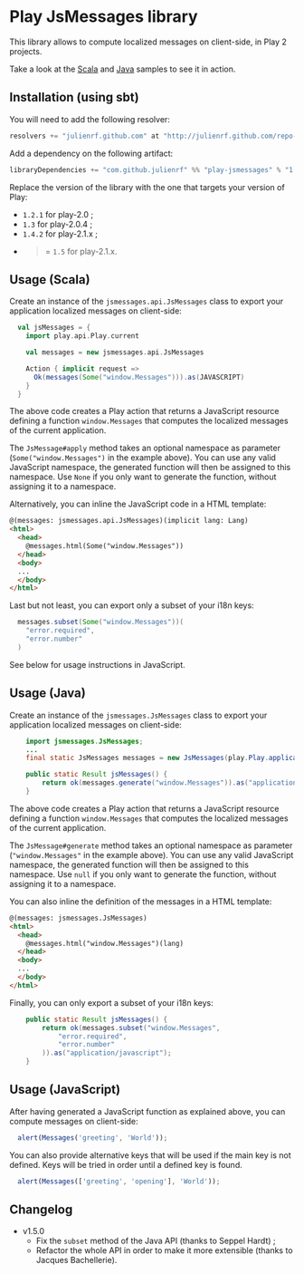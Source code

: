 # Play JsMessages library

This library allows to compute localized messages on client-side, in Play 2 projects.

Take a look at the [Scala](/julienrf/play-jsmessages/tree/1.5.x/sample-scala) and
[Java](/julienrf/play-jsmessages/tree/1.5.x/sample-java) samples to see it in action.

## Installation (using sbt)

You will need to add the following resolver:

```scala
resolvers += "julienrf.github.com" at "http://julienrf.github.com/repo-snapshots/"
```

Add a dependency on the following artifact:

```scala
libraryDependencies += "com.github.julienrf" %% "play-jsmessages" % "1.5.0-SNAPSHOT"
```

Replace the version of the library with the one that targets your version of Play:

* `1.2.1` for play-2.0 ;
* `1.3` for play-2.0.4 ;
* `1.4.2` for play-2.1.x ;
* >= `1.5` for play-2.1.x.

## Usage (Scala)

Create an instance of the `jsmessages.api.JsMessages` class to export your application localized messages on client-side:

```scala
  val jsMessages = {
    import play.api.Play.current

    val messages = new jsmessages.api.JsMessages

    Action { implicit request =>
      Ok(messages(Some("window.Messages"))).as(JAVASCRIPT)
    }
  }
```

The above code creates a Play action that returns a JavaScript resource defining a function `window.Messages` that computes
the localized messages of the current application.

The `JsMessage#apply` method takes an optional namespace as parameter (`Some("window.Messages")` in the example above).
You can use any valid JavaScript namespace, the generated function will then be assigned to this namespace. Use `None`
if you only want to generate the function, without assigning it to a namespace.

Alternatively, you can inline the JavaScript code in a HTML template:

```html
@(messages: jsmessages.api.JsMessages)(implicit lang: Lang)
<html>
  <head>
    @messages.html(Some("window.Messages"))
  </head>
  <body>
  ...
  </body>
</html>
```

Last but not least, you can export only a subset of your i18n keys:

```scala
  messages.subset(Some("window.Messages"))(
    "error.required",
    "error.number"
  )
```

See below for usage instructions in JavaScript.

## Usage (Java)

Create an instance of the `jsmessages.JsMessages` class to export your application localized messages on client-side:

```java
    import jsmessages.JsMessages;
    ...
    final static JsMessages messages = new JsMessages(play.Play.application());

    public static Result jsMessages() {
        return ok(messages.generate("window.Messages")).as("application/javascript");
    }
```

The above code creates a Play action that returns a JavaScript resource defining a function `window.Messages` that computes
the localized messages of the current application.

The `JsMessage#generate` method takes an optional namespace as parameter (`"window.Messages"` in the example above).
You can use any valid JavaScript namespace, the generated function will then be assigned to this namespace. Use `null`
if you only want to generate the function, without assigning it to a namespace.

You can also inline the definition of the messages in a HTML template:

```html
@(messages: jsmessages.JsMessages)
<html>
  <head>
    @messages.html("window.Messages")(lang)
  </head>
  <body>
  ...
  </body>
</html>
```

Finally, you can only export a subset of your i18n keys:

```java
    public static Result jsMessages() {
        return ok(messages.subset("window.Messages",
            "error.required",
            "error.number"
        )).as("application/javascript");
    }
```

## Usage (JavaScript)

After having generated a JavaScript function as explained above, you can compute messages on client-side:

```javascript
  alert(Messages('greeting', 'World'));
```

You can also provide alternative keys that will be used if the main key is not defined. Keys will be tried in order until
a defined key is found.

```javascript
  alert(Messages(['greeting', 'opening'], 'World'));
```

## Changelog

* v1.5.0
  - Fix the `subset` method of the Java API (thanks to Seppel Hardt) ;
  - Refactor the whole API in order to make it more extensible (thanks to Jacques Bachellerie).